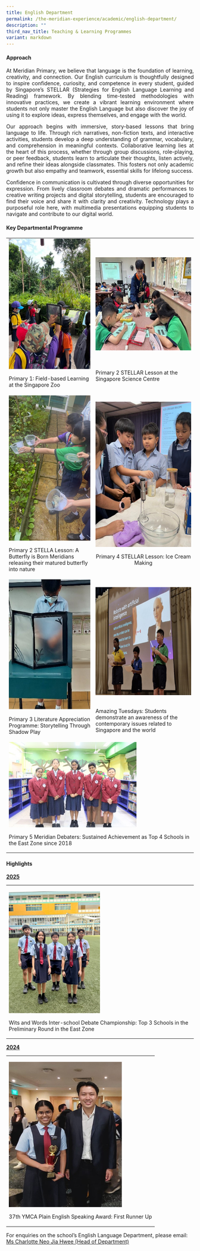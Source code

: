 ```yaml
---
title: English Department
permalink: /the-meridian-experience/academic/english-department/
description: ""
third_nav_title: Teaching & Learning Programmes
variant: markdown
---
```

<h4>Approach</h4>
<p align="justify">At Meridian Primary, we believe that language is the foundation of learning,
creativity, and connection. Our English curriculum is thoughtfully designed
to inspire confidence, curiosity, and competence in every student, guided
by Singapore’s STELLAR (Strategies for English Language Learning and Reading)
framework. By blending time-tested methodologies with innovative practices,
we create a vibrant learning environment where students not only master
the English Language but also discover the joy of using it to explore ideas,
express themselves, and engage with the world.</p>
<p align="justify">Our approach begins with immersive, story-based lessons that bring language
to life. Through rich narratives, non-fiction texts, and interactive activities,
students develop a deep understanding of grammar, vocabulary, and comprehension
in meaningful contexts. Collaborative learning lies at the heart of this
process, whether through group discussions, role-playing, or peer feedback,
students learn to articulate their thoughts, listen actively, and refine
their ideas alongside classmates. This fosters not only academic growth
but also empathy and teamwork, essential skills for lifelong success.</p>
<p align="justify">Confidence in communication is cultivated through diverse opportunities
for expression. From lively classroom debates and dramatic performances
to creative writing projects and digital storytelling, students are encouraged
to find their voice and share it with clarity and creativity. Technology
plays a purposeful role here, with multimedia presentations equipping students
to navigate and contribute to our digital world.</p>
<p></p>
<h4>Key Departmental Programme</h4>
<p></p>
<table style="minWidth: 50px">
<colgroup>
<col>
<col>
</colgroup>
<tbody>
<tr>
<td rowspan="1" colspan="1">
<div class="isomer-image-wrapper">
<img style="width:280px;height:350px;float:center" height="auto" width="100%" src="/images/The%20Meridian%20Experience/English%20Dept/2024_EL1.jpg">
</div>
<p style="text-align:left; font-size:14px;">Primary 1: Field-based Learning at the Singapore Zoo</p>
</td>
<td rowspan="1" colspan="1">
<div class="isomer-image-wrapper"><br><br>
<img style="width:380px;height:250px;float:center" height="auto" width="100%" src="/images/The%20Meridian%20Experience/English%20Dept/2024_EL3.jpg">
</div>
	<br><br>
<p style="text-align:left; font-size:14px;">Primary 2 STELLAR Lesson at the Singapore Science Centre</p>
</td>
</tr>
<tr>
<td rowspan="1" colspan="1">
<div class="isomer-image-wrapper">
<img style="width:310px;height:390px;float:center" height="auto" width="100%" alt="" src="/images/The Meridian Experience/English Dept/EL2025_1.jpg">
</div>
<p style="text-align:left; font-size:14px;">Primary 2 STELLA Lesson: A Butterfly is Born Meridians releasing their
matured butterfly into nature</p>
</td>
<td rowspan="1" colspan="1">
<div class="isomer-image-wrapper">
<img style="width:310px;height:390px;float:center" height="auto" width="100%" alt="" src="/images/The Meridian Experience/English Dept/EL2025_2.jpg">
</div>
<p style="text-align:center; font-size:14px;">Primary 4 STELLAR Lesson: Ice Cream Making</p>
</td>
</tr>
<tr>
<td rowspan="1" colspan="1">
<div class="isomer-image-wrapper">
<img style="width:310px;height:350px;float:center" height="auto" width="100%" src="/images/The%20Meridian%20Experience/English%20Dept/2024_EL4.jpg">
</div>
<p style="text-align:left; font-size:14px;">Primary 3 Literature Appreciation Programme: Storytelling Through Shadow
Play</p>
</td>
<td rowspan="1" colspan="1">
<div class="isomer-image-wrapper">
<br>
<img style="width:310px;height:290px;float:center" height="auto" width="100%" alt="" src="/images/The Meridian Experience/English Dept/2024_EL5.jpg">
</div>
	<br>
<p style="text-align:left; font-size:14px;">Amazing Tuesdays: Students demonstrate an awareness of the contemporary
issues related to Singapore and the world</p>
</td>
</tr>
<tr>
<td rowspan="1" colspan="2">
<div class="isomer-image-wrapper">
<img style="width: 70%;" height="auto" width="100%" src="/images/The%20Meridian%20Experience/English%20Dept/2024_EL6.jpg">
</div>
<p style="text-align:left; font-size:14px;">Primary 5 Meridian Debaters: Sustained Achievement as Top 4 Schools in
the East Zone since 2018</p>
</td>
</tr>
</tbody>
</table>
<h4>Highlights</h4>
<p></p>
<p><strong><u>2025</u></strong>
</p>
<table style="minWidth: 25px">
<colgroup>
<col>
</colgroup>
<tbody>
<tr>
<td rowspan="1" colspan="1">
<p></p>
<div class="isomer-image-wrapper">
<img style="width: 50%;" height="auto" width="100%" alt="" src="/images/The Meridian Experience/English Dept/EL2025_3.jpg">
</div>
<p></p>
<p></p>
<p style="text-align:left; font-size:14px;">Wits and Words Inter-school Debate Championship: Top 3 Schools in the
Preliminary Round in the East Zone</p>
</td>
</tr>
</tbody>
</table>
<p></p>
<p><strong><u>2024</u></strong>
</p>
<p></p>
<table style="minWidth: 25px">
<colgroup>
<col>
</colgroup>
<tbody>
<tr>
<td rowspan="1" colspan="1">
<p></p>
<div class="isomer-image-wrapper">
<img style="width:310px;height:390px;float:center" height="auto" width="100%" alt="" src="/images/The Meridian Experience/English Dept/EL2025_4.jpg">
</div>
<p style="text-align:center; font-size:14px;">37th YMCA Plain English Speaking Award: First Runner Up</p>
</td>
</tr>
</tbody>
</table>
<p>For enquiries on the school’s English Language Department, please email:
<br><a href="mailto:neo_jia_hwee@moe.edu.sg" rel="noopener noreferrer nofollow" target="_blank">Ms Charlotte Neo Jia Hwee (Head of Department)</a>
</p>
<p></p>